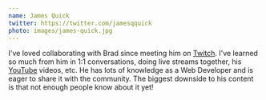 ```yaml
---
name: James Quick
twitter: https://twitter.com/jamesqquick
photo: images/james-quick.jpg
---
```


I've loved collaborating with Brad since meeting him on [Twitch][twitch]. I've learned so much from him in 1:1 conversations, doing live streams together, his [YouTube][youtube] videos, etc. He has lots of knowledge as a Web Developer and is eager to share it with the community. The biggest downside to his content is that not enough people know about it yet!

[twitch]: https://twitch.tv/bradgarropy
[youtube]: https://youtube.com/bradgarropy

